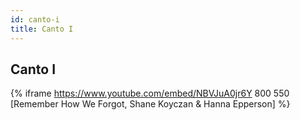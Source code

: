 ```yaml
---
id: canto-i
title: Canto I
---
```


## Canto I

{% iframe https://www.youtube.com/embed/NBVJuA0jr6Y 800 550 [Remember How We Forgot, Shane Koyczan & Hanna Epperson] %}